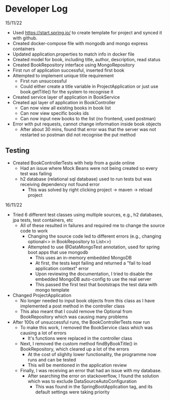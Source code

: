 # Developer Log

15/11/22
* Used https://start.spring.io/ to create template for project and synced it with github. 
* Created docker-compose file with mongodb and mongo express containers
* Updated application.properties to match info in docker file
* Created model for book, including title, author, description, read status
* Created BookRepository interface using MongoRepository
* First run of application successful, inserted first book
* Attempted to implement unique title requirement 
  * First run unsuccessful 
  * Could either create a title variable in ProjectApplication or just use book.getTitle() for the system to recognise it
* Created service layer of application in BookService
* Created api layer of application in BookController
  * Can now view all existing books in book list
  * Can now view specific books ids
  * Can now input new books to the list (no frontend, used postman)
* Error with put requests, cannot change information inside book objects
  * After about 30 mins, found that error was that the server was not restarted so postman did not recognise the put method

## Testing
* Created BookControllerTests with help from a guide online
  * Had an issue where Mock Beans were not being created so every test was failing
  * h2 database (relational sql database) used to run tests but was receiving dependency not found error
    * This was solved by right clicking project -> maven -> reload project

16/11/22
* Tried 6 different test classes using multiple sources, e.g., h2 databases, jpa tests, test containers, etc
  * All of these resulted in failures and required me to change the source code to work
    * Changing the source code led to different errors (e.g., changing optional<> in BookRepository to List<>)
    * Attempted to use @DataMongoTest annotation, used for spring boot apps that use mongodb
        * This uses an in-memory embedded MongoDB
        * At first, the tests kept failing and returned a "fail to load application context" error
        * Upon reviewing the documentation, I tried to disable the embedded MongoDB auto-config to use the real server
        * This passed the first test that bootstraps the test data with mongo template
* Changed ProjectApplication
  * No longer needed to input book objects from this class as I have implemented a post method in the controller class
  * This also meant that I could remove the Optional from BookRepository which was causing many problems
* After 100s of unsuccessful runs, the BookControllerTests now run 
  * To make this work, I removed the BookService class which was causing a lot of errors
    * It's functions were replaced in the controller class
  * Next, I removed the custom method findByBookTitle() in BookRepository, which cleared up a lot of the errors
    * At the cost of slighlty lower functionality, the programme now runs and can be tested
    * This will be mentioned in the application review 
  * Finally, I was receiving an error that had an issue with my database.
    * After searching the error on stackoverflow, I found the solution which was to exclude DataSourceAutoConfiguration
      * This was found in the SpringBootApplication tag, and its default settings were taking priority